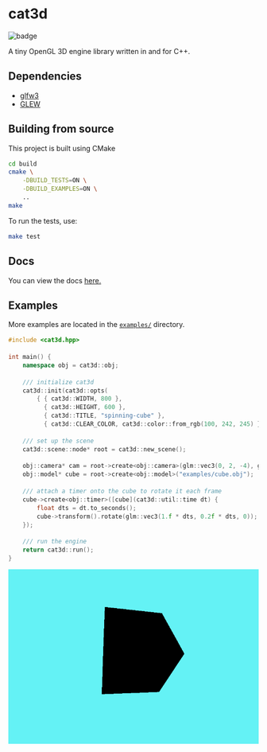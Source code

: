 # cat3d

![badge](https://github.com/sarahkittyy/cat3d/workflows/build/badge.svg)

A tiny OpenGL 3D engine library written in and for C++.

## Dependencies

- [glfw3](https://www.glfw.org/)
- [GLEW](http://glew.sourceforge.net/)

## Building from source

This project is built using CMake

```bash
cd build
cmake \
    -DBUILD_TESTS=ON \
    -DBUILD_EXAMPLES=ON \
    ..
make
```

To run the tests, use:

```bash
make test
```

## Docs

You can view the docs [here.](https://sarahkittyy.github.io/cat3d)

## Examples

More examples are located in the [`examples/`](examples/) directory.

```cpp
#include <cat3d.hpp>

int main() {
	namespace obj = cat3d::obj;

    /// initialize cat3d
	cat3d::init(cat3d::opts(
		{ { cat3d::WIDTH, 800 },
		  { cat3d::HEIGHT, 600 },
		  { cat3d::TITLE, "spinning-cube" },
		  { cat3d::CLEAR_COLOR, cat3d::color::from_rgb(100, 242, 245) } }));

    /// set up the scene
	cat3d::scene::node* root = cat3d::new_scene();

	obj::camera* cam = root->create<obj::camera>(glm::vec3(0, 2, -4), glm::vec3(0, 0, 0), 75.f);
	obj::model* cube = root->create<obj::model>("examples/cube.obj");

    /// attach a timer onto the cube to rotate it each frame
	cube->create<obj::timer>([cube](cat3d::util::time dt) {
		float dts = dt.to_seconds();
		cube->transform().rotate(glm::vec3(1.f * dts, 0.2f * dts, 0));
	});

    /// run the engine
	return cat3d::run();
}
```

![Gif of above example](examples/spinning-cube.gif)
